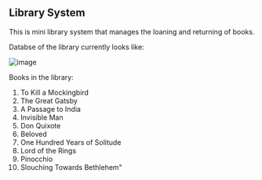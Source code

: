 Library System
-----------------------------
This is mini library system that manages the loaning and returning of books.


Databse of the library currently looks like:

![image](https://user-images.githubusercontent.com/103429957/192099878-16628d70-396f-451a-8949-ee2706dbc167.png)

Books in the library:  	
1.	To Kill a Mockingbird
2.	The Great Gatsby
3.	A Passage to India
4.	Invisible Man
5.	Don Quixote
6.	Beloved
7.	One Hundred Years of Solitude
8.	Lord of the Rings
9.	Pinocchio
10.	Slouching Towards Bethlehem"
